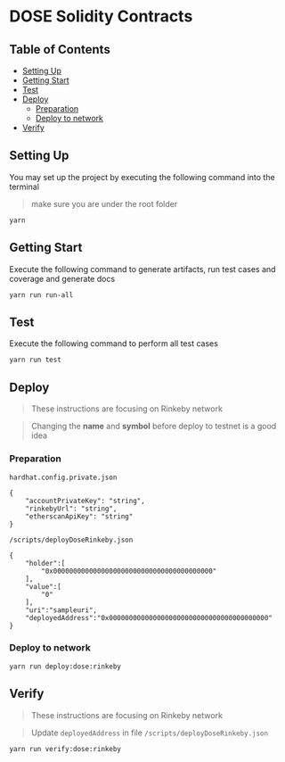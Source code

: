 # DOSE Solidity Contracts

## Table of Contents

* [Setting Up](#setting-up)
* [Getting Start](#getting-start)
* [Test](#test)
* [Deploy](#deploy)
    * [Preparation](#preparation)
    * [Deploy to network](#deploy-to-network)
* [Verify](#verify)

## Setting Up

You may set up the project by executing the following command into the terminal

> make sure you are under the root folder

```
yarn
```

## Getting Start

Execute the following command to generate artifacts, run test cases and coverage and generate docs

```
yarn run run-all
```

## Test

Execute the following command to perform all test cases

```
yarn run test
```

## Deploy

> These instructions are focusing on Rinkeby network

> Changing the **name** and **symbol** before deploy to testnet is a good idea

### Preparation

`hardhat.config.private.json`

```
{
    "accountPrivateKey": "string",
    "rinkebyUrl": "string",
    "etherscanApiKey": "string"
}
```

`/scripts/deployDoseRinkeby.json`

```
{
    "holder":[
        "0x0000000000000000000000000000000000000000"
    ],
    "value":[
        "0"
    ],
    "uri":"sampleuri",
    "deployedAddress":"0x0000000000000000000000000000000000000000"
}
```

### Deploy to network

```
yarn run deploy:dose:rinkeby
```

## Verify

> These instructions are focusing on Rinkeby network
 
> Update `deployedAddress` in file `/scripts/deployDoseRinkeby.json`
```
yarn run verify:dose:rinkeby
```
